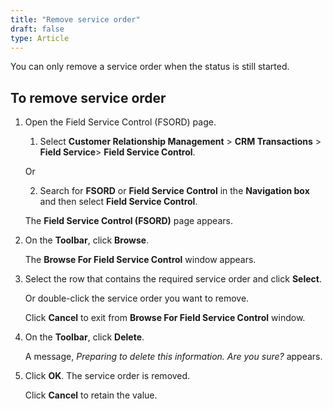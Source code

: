 ```yaml
---
title: "Remove service order"
draft: false
type: Article
---
```


You can only remove a service order when the status is still started.

## To remove service order

1. Open the Field Service Control (FSORD) page.

    1. Select **Customer Relationship Management** > **CRM Transactions** > **Field Service**> **Field Service Control**.

    Or

    2. Search for **FSORD** or **Field Service Control** in the **Navigation box** and then select  **Field Service Control**.

    The **Field Service Control (FSORD)** page appears.

2. On the **Toolbar**, click **Browse**.

   The **Browse For Field Service Control** window appears.

3. Select the row that contains the required service order and click **Select**.

   Or double-click the service order you want to remove.

   Click **Cancel** to exit from **Browse For Field Service Control** window.

4. On the **Toolbar**, click **Delete**.

   A message, *Preparing to delete this information. Are you sure?* appears.

5. Click **OK**. The service order is removed.

   Click **Cancel** to retain the value.

​